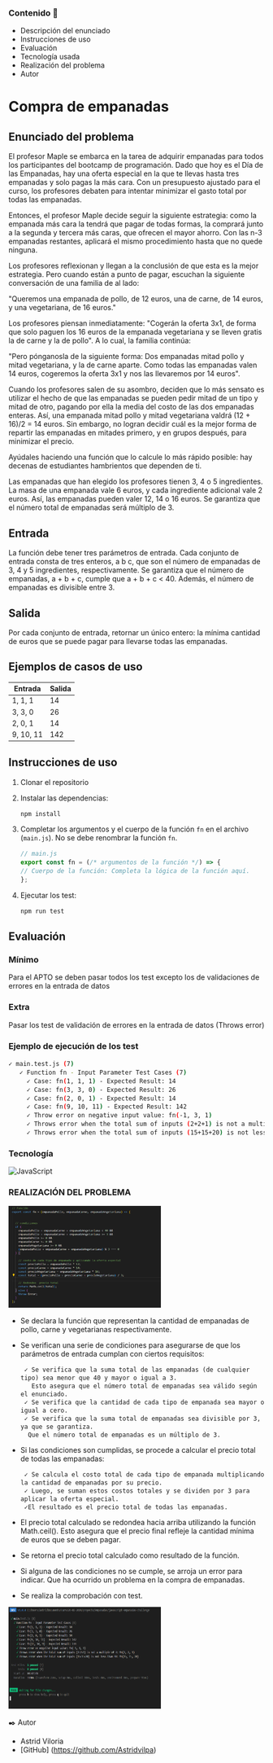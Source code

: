 
### Contenido  📁
 - Descripción del enunciado
 - Instrucciones de uso
 - Evaluación
 - Tecnología usada
 - Realización del problema
 - Autor


# Compra de empanadas

## Enunciado del problema

El profesor Maple se embarca en la tarea de adquirir empanadas para todos los participantes del bootcamp de programación. Dado que hoy es el Día de las Empanadas,  hay una oferta especial en la que te llevas hasta tres empanadas y solo pagas la más cara. Con un presupuesto ajustado para el curso, los profesores debaten para intentar minimizar el gasto total por todas las empanadas.

Entonces, el profesor Maple decide seguir la siguiente estrategia: como la empanada más cara la tendrá que pagar de todas formas, la comprará junto a la segunda y tercera más caras, que ofrecen el mayor ahorro. Con las n-3 empanadas restantes, aplicará el mismo procedimiento hasta que no quede ninguna.

Los profesores reflexionan y llegan a la conclusión de que esta es la mejor estrategia. Pero cuando están a punto de pagar, escuchan la siguiente conversación de una familia de al lado:

"Queremos una empanada de pollo, de 12 euros, una de carne, de 14 euros, y una vegetariana, de 16 euros."

Los profesores piensan inmediatamente: "Cogerán la oferta 3x1, de forma que solo paguen los 16 euros de la empanada vegetariana y se lleven gratis la de carne y la de pollo". A lo cual, la familia continúa:

"Pero pónganosla de la siguiente forma: Dos empanadas mitad pollo y mitad vegetariana, y la de carne aparte. Como todas las empanadas valen 14 euros, cogeremos la oferta 3x1 y nos las llevaremos por 14 euros".

Cuando los profesores salen de su asombro, deciden que lo más sensato es utilizar el hecho de que las empanadas se pueden pedir mitad de un tipo y mitad de otro, pagando por ella la media del costo de las dos empanadas enteras. Así, una empanada mitad pollo y mitad vegetariana valdrá (12 + 16)/2 = 14 euros. Sin embargo, no logran decidir cuál es la mejor forma de repartir las empanadas en mitades primero, y en grupos después, para minimizar el precio.

Ayúdales haciendo una función que lo calcule lo más rápido posible: hay decenas de estudiantes hambrientos que dependen de ti.

Las empanadas que han elegido los profesores tienen 3, 4 o 5 ingredientes. La masa de una empanada vale 6 euros, y cada ingrediente adicional vale 2 euros. Así, las empanadas pueden valer 12, 14 o 16 euros. Se garantiza que el número total de empanadas será múltiplo de 3.

## Entrada

La función debe tener tres parámetros de entrada. Cada conjunto de entrada consta de tres enteros, a b c, que son el número de empanadas de 3, 4 y 5 ingredientes, respectivamente. Se garantiza que el número de empanadas, a + b + c, cumple que a + b + c < 40. Además, el número de empanadas es divisible entre 3.

## Salida

Por cada conjunto de entrada, retornar un único entero: la mínima cantidad de euros que se puede pagar para llevarse todas las empanadas.

## Ejemplos de casos de uso

| Entrada     | Salida      |
| ----------- | ----------- |
| 1, 1, 1     | 14          |
| 3, 3, 0     | 26          |
| 2, 0, 1     | 14          |
| 9, 10, 11   | 142         |


## Instrucciones de uso

1. Clonar el repositorio
3. Instalar las dependencias:

    ```bash
    npm install
    ```

4. Completar los argumentos y el cuerpo de la función `fn` en el archivo (`main.js`). No se debe renombrar la función `fn`.

    ```javascript
    // main.js
    export const fn = (/* argumentos de la función */) => {
    // Cuerpo de la función: Completa la lógica de la función aquí.
    };
    ```

4. Ejecutar los test:
    ```bash
    npm run test
    ```

## Evaluación

### Mínimo
Para el APTO se deben pasar todos los test excepto los de validaciones de errores en la entrada de datos

### Extra
Pasar los test de validación de errores en la entrada de datos (Throws error)

### Ejemplo de ejecución de los test

```bash
✓ main.test.js (7)
   ✓ Function fn - Input Parameter Test Cases (7)
     ✓ Case: fn(1, 1, 1) - Expected Result: 14
     ✓ Case: fn(3, 3, 0) - Expected Result: 26
     ✓ Case: fn(2, 0, 1) - Expected Result: 14
     ✓ Case: fn(9, 10, 11) - Expected Result: 142
     ✓ Throw error on negative input value: fn(-1, 3, 1)
     ✓ Throws error when the total sum of inputs (2+2+1) is not a multiple of 3: fn(2, 2, 1)
     ✓ Throws error when the total sum of inputs (15+15+20) is not less than 40: fn(15, 15, 20)
```
### Tecnología
![JavaScript](https://img.shields.io/badge/-JavaScript-black?style=flat&logo=javascript)

### REALIZACIÓN DEL PROBLEMA

<img src="img/main.png" alt="main.png" width="300" height="200">


- Se declara la función que representan la cantidad de empanadas de pollo, carne y vegetarianas respectivamente. 

- Se verifican una serie de condiciones para asegurarse de que los parámetros de entrada cumplan con ciertos requisitos:

       ✓ Se verifica que la suma total de las empanadas (de cualquier tipo) sea menor que 40 y mayor o igual a 3. 
         Esto asegura que el número total de empanadas sea válido según el enunciado.
       ✓ Se verifica que la cantidad de cada tipo de empanada sea mayor o igual a cero. 
       ✓ Se verifica que la suma total de empanadas sea divisible por 3, ya que se garantiza.
        Que el número total de empanadas es un múltiplo de 3.

- Si las condiciones son cumplidas, se procede a calcular el precio total de todas las empanadas:
       
       ✓ Se calcula el costo total de cada tipo de empanada multiplicando la cantidad de empanadas por su precio.
       ✓ Luego, se suman estos costos totales y se dividen por 3 para aplicar la oferta especial.
       ✓El resultado es el precio total de todas las empanadas.

- El precio total calculado se redondea hacia arriba utilizando la función Math.ceil(). 
  Esto asegura que el precio final refleje la cantidad mínima de euros que se deben pagar.

-  Se retorna el precio total calculado como resultado de la función.

- Si alguna de las condiciones no se cumple, se arroja un error para indicar.
    Que ha ocurrido un problema en la compra de empanadas.

- Se realiza la comprobación con test.

<img src="img/test.png" alt="test.png" width="300" height="200">

✒️ Autor 
 - Astrid Viloria
 - [GitHub] (https://github.com/Astridvilpa)